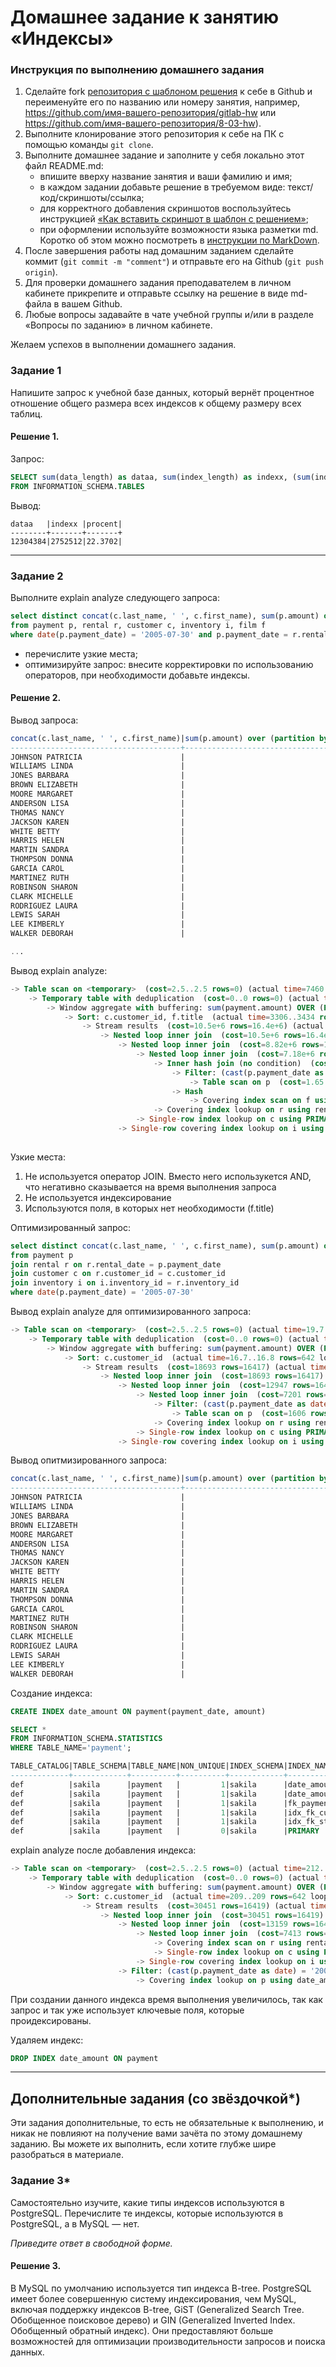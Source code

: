 # Домашнее задание к занятию «Индексы»

### Инструкция по выполнению домашнего задания

1. Сделайте fork [репозитория c шаблоном решения](https://github.com/netology-code/sys-pattern-homework) к себе в Github и переименуйте его по названию или номеру занятия, например, https://github.com/имя-вашего-репозитория/gitlab-hw или https://github.com/имя-вашего-репозитория/8-03-hw).
2. Выполните клонирование этого репозитория к себе на ПК с помощью команды `git clone`.
3. Выполните домашнее задание и заполните у себя локально этот файл README.md:
   - впишите вверху название занятия и ваши фамилию и имя;
   - в каждом задании добавьте решение в требуемом виде: текст/код/скриншоты/ссылка;
   - для корректного добавления скриншотов воспользуйтесь инструкцией [«Как вставить скриншот в шаблон с решением»](https://github.com/netology-code/sys-pattern-homework/blob/main/screen-instruction.md);
   - при оформлении используйте возможности языка разметки md. Коротко об этом можно посмотреть в [инструкции по MarkDown](https://github.com/netology-code/sys-pattern-homework/blob/main/md-instruction.md).
4. После завершения работы над домашним заданием сделайте коммит (`git commit -m "comment"`) и отправьте его на Github (`git push origin`).
5. Для проверки домашнего задания преподавателем в личном кабинете прикрепите и отправьте ссылку на решение в виде md-файла в вашем Github.
6. Любые вопросы задавайте в чате учебной группы и/или в разделе «Вопросы по заданию» в личном кабинете.

Желаем успехов в выполнении домашнего задания.

### Задание 1

Напишите запрос к учебной базе данных, который вернёт процентное отношение общего размера всех индексов к общему размеру всех таблиц.

#### Решение 1.

Запрос:

```sql
SELECT sum(data_length) as dataa, sum(index_length) as indexx, (sum(index_length)/sum(data_length)*100) as procent
FROM INFORMATION_SCHEMA.TABLES
```
Вывод:

```
dataa   |indexx |procent|
--------+-------+-------+
12304384|2752512|22.3702|
```
---
### Задание 2

Выполните explain analyze следующего запроса:

```sql
select distinct concat(c.last_name, ' ', c.first_name), sum(p.amount) over (partition by c.customer_id, f.title)
from payment p, rental r, customer c, inventory i, film f
where date(p.payment_date) = '2005-07-30' and p.payment_date = r.rental_date and r.customer_id = c.customer_id and i.inventory_id = r.inventory_id
```

- перечислите узкие места;
- оптимизируйте запрос: внесите корректировки по использованию операторов, при необходимости добавьте индексы.


#### Решение 2.

Вывод запроса:

```sql
concat(c.last_name, ' ', c.first_name)|sum(p.amount) over (partition by c.customer_id, f.title)|
--------------------------------------+--------------------------------------------------------+
JOHNSON PATRICIA                      |                                                   30.95|
WILLIAMS LINDA                        |                                                    5.98|
JONES BARBARA                         |                                                   11.98|
BROWN ELIZABETH                       |                                                    6.98|
MOORE MARGARET                        |                                                    4.99|
ANDERSON LISA                         |                                                   16.98|
THOMAS NANCY                          |                                                   11.97|
JACKSON KAREN                         |                                                   10.98|
WHITE BETTY                           |                                                    4.99|
HARRIS HELEN                          |                                                    4.99|
MARTIN SANDRA                         |                                                    0.99|
THOMPSON DONNA                        |                                                   24.95|
GARCIA CAROL                          |                                                    9.98|
MARTINEZ RUTH                         |                                                    6.98|
ROBINSON SHARON                       |                                                    8.98|
CLARK MICHELLE                        |                                                    0.99|
RODRIGUEZ LAURA                       |                                                    0.99|
LEWIS SARAH                           |                                                   15.98|
LEE KIMBERLY                          |                                                    4.99|
WALKER DEBORAH                        |                                                   12.97|

...

```

Вывод explain analyze:

```sql
-> Table scan on <temporary>  (cost=2.5..2.5 rows=0) (actual time=7460..7460 rows=391 loops=1)
    -> Temporary table with deduplication  (cost=0..0 rows=0) (actual time=7460..7460 rows=391 loops=1)
        -> Window aggregate with buffering: sum(payment.amount) OVER (PARTITION BY c.customer_id,f.title )   (actual time=3307..7217 rows=642000 loops=1)
            -> Sort: c.customer_id, f.title  (actual time=3306..3434 rows=642000 loops=1)
                -> Stream results  (cost=10.5e+6 rows=16.4e+6) (actual time=0.559..2438 rows=642000 loops=1)
                    -> Nested loop inner join  (cost=10.5e+6 rows=16.4e+6) (actual time=0.55..2044 rows=642000 loops=1)
                        -> Nested loop inner join  (cost=8.82e+6 rows=16.4e+6) (actual time=0.54..1736 rows=642000 loops=1)
                            -> Nested loop inner join  (cost=7.18e+6 rows=16.4e+6) (actual time=0.529..1424 rows=642000 loops=1)
                                -> Inner hash join (no condition)  (cost=1.58e+6 rows=15.8e+6) (actual time=0.511..73.3 rows=634000 loops=1)
                                    -> Filter: (cast(p.payment_date as date) = '2005-07-30')  (cost=1.65 rows=15813) (actual time=0.0445..12.8 rows=634 loops=1)
                                        -> Table scan on p  (cost=1.65 rows=15813) (actual time=0.0299..6.73 rows=16044 loops=1)
                                    -> Hash
                                        -> Covering index scan on f using idx_title  (cost=103 rows=1000) (actual time=0.0536..0.29 rows=1000 loops=1)
                                -> Covering index lookup on r using rental_date (rental_date=p.payment_date)  (cost=0.25 rows=1.04) (actual time=0.00142..0.00191 rows=1.01 loops=634000)
                            -> Single-row index lookup on c using PRIMARY (customer_id=r.customer_id)  (cost=250e-6 rows=1) (actual time=227e-6..264e-6 rows=1 loops=642000)
                        -> Single-row covering index lookup on i using PRIMARY (inventory_id=r.inventory_id)  (cost=250e-6 rows=1) (actual time=218e-6..255e-6 rows=1 loops=642000)
                        

```

Узкие места:

1. Не используется оператор JOIN. Вместо него использукется AND, что негативно сказывается на время выполнения запроса
2. Не используется индексирование
3. Используются поля, в которых нет необходимости (f.title)

Оптимизированный запрос:

```sql
select distinct concat(c.last_name, ' ', c.first_name), sum(p.amount) over (partition by c.customer_id)
from payment p 
join rental r on r.rental_date = p.payment_date
join customer c on r.customer_id = c.customer_id
join inventory i on i.inventory_id = r.inventory_id 
where date(p.payment_date) = '2005-07-30'
```
Вывод explain analyze для оптимизированного запроса:

```sql
-> Table scan on <temporary>  (cost=2.5..2.5 rows=0) (actual time=19.7..19.9 rows=391 loops=1)
    -> Temporary table with deduplication  (cost=0..0 rows=0) (actual time=19.7..19.7 rows=391 loops=1)
        -> Window aggregate with buffering: sum(payment.amount) OVER (PARTITION BY c.customer_id )   (actual time=16.7..19.3 rows=642 loops=1)
            -> Sort: c.customer_id  (actual time=16.7..16.8 rows=642 loops=1)
                -> Stream results  (cost=18693 rows=16417) (actual time=0.11..16.4 rows=642 loops=1)
                    -> Nested loop inner join  (cost=18693 rows=16417) (actual time=0.103..15.8 rows=642 loops=1)
                        -> Nested loop inner join  (cost=12947 rows=16417) (actual time=0.0964..14 rows=642 loops=1)
                            -> Nested loop inner join  (cost=7201 rows=16417) (actual time=0.0868..12.8 rows=642 loops=1)
                                -> Filter: (cast(p.payment_date as date) = '2005-07-30')  (cost=1606 rows=15813) (actual time=0.0704..10.6 rows=634 loops=1)
                                    -> Table scan on p  (cost=1606 rows=15813) (actual time=0.052..6.93 rows=16044 loops=1)
                                -> Covering index lookup on r using rental_date (rental_date=p.payment_date)  (cost=0.25 rows=1.04) (actual time=0.00242..0.00315 rows=1.01 loops=634)
                            -> Single-row index lookup on c using PRIMARY (customer_id=r.customer_id)  (cost=0.25 rows=1) (actual time=0.00153..0.00159 rows=1 loops=642)
                        -> Single-row covering index lookup on i using PRIMARY (inventory_id=r.inventory_id)  (cost=0.25 rows=1) (actual time=0.00246..0.00251 rows=1 loops=642)

```

Вывод опитмизированного запроса:

```sql
concat(c.last_name, ' ', c.first_name)|sum(p.amount) over (partition by c.customer_id)|
--------------------------------------+-----------------------------------------------+
JOHNSON PATRICIA                      |                                          30.95|
WILLIAMS LINDA                        |                                           5.98|
JONES BARBARA                         |                                          11.98|
BROWN ELIZABETH                       |                                           6.98|
MOORE MARGARET                        |                                           4.99|
ANDERSON LISA                         |                                          16.98|
THOMAS NANCY                          |                                          11.97|
JACKSON KAREN                         |                                          10.98|
WHITE BETTY                           |                                           4.99|
HARRIS HELEN                          |                                           4.99|
MARTIN SANDRA                         |                                           0.99|
THOMPSON DONNA                        |                                          24.95|
GARCIA CAROL                          |                                           9.98|
MARTINEZ RUTH                         |                                           6.98|
ROBINSON SHARON                       |                                           8.98|
CLARK MICHELLE                        |                                           0.99|
RODRIGUEZ LAURA                       |                                           0.99|
LEWIS SARAH                           |                                          15.98|
LEE KIMBERLY                          |                                           4.99|
WALKER DEBORAH                        |                                          12.97|
```

Создание индекса:

```sql
CREATE INDEX date_amount ON payment(payment_date, amount)
```

```sql
SELECT *
FROM INFORMATION_SCHEMA.STATISTICS
WHERE TABLE_NAME='payment';
```

```sql
TABLE_CATALOG|TABLE_SCHEMA|TABLE_NAME|NON_UNIQUE|INDEX_SCHEMA|INDEX_NAME        |SEQ_IN_INDEX|COLUMN_NAME |COLLATION|CARDINALITY|SUB_PART|PACKED|NULLABLE|INDEX_TYPE|COMMENT|INDEX_COMMENT|IS_VISIBLE|EXPRESSION|
-------------+------------+----------+----------+------------+------------------+------------+------------+---------+-----------+--------+------+--------+----------+-------+-------------+----------+----------+
def          |sakila      |payment   |         1|sakila      |date_amount       |           1|payment_date|A        |      15813|        |      |        |BTREE     |       |             |YES       |          |
def          |sakila      |payment   |         1|sakila      |date_amount       |           2|amount      |A        |      15813|        |      |        |BTREE     |       |             |YES       |          |
def          |sakila      |payment   |         1|sakila      |fk_payment_rental |           1|rental_id   |A        |      15813|        |      |YES     |BTREE     |       |             |YES       |          |
def          |sakila      |payment   |         1|sakila      |idx_fk_customer_id|           1|customer_id |A        |        599|        |      |        |BTREE     |       |             |YES       |          |
def          |sakila      |payment   |         1|sakila      |idx_fk_staff_id   |           1|staff_id    |A        |          2|        |      |        |BTREE     |       |             |YES       |          |
def          |sakila      |payment   |         0|sakila      |PRIMARY           |           1|payment_id  |A        |      15813|        |      |        |BTREE     |       |             |YES       |          |
```

explain analyze после добавления индекса:

```sql
-> Table scan on <temporary>  (cost=2.5..2.5 rows=0) (actual time=212..212 rows=391 loops=1)
    -> Temporary table with deduplication  (cost=0..0 rows=0) (actual time=212..212 rows=391 loops=1)
        -> Window aggregate with buffering: sum(payment.amount) OVER (PARTITION BY c.customer_id )   (actual time=209..212 rows=642 loops=1)
            -> Sort: c.customer_id  (actual time=209..209 rows=642 loops=1)
                -> Stream results  (cost=30451 rows=16419) (actual time=98.2..209 rows=642 loops=1)
                    -> Nested loop inner join  (cost=30451 rows=16419) (actual time=98.2..208 rows=642 loops=1)
                        -> Nested loop inner join  (cost=13159 rows=16419) (actual time=0.0872..112 rows=16044 loops=1)
                            -> Nested loop inner join  (cost=7413 rows=16419) (actual time=0.08..59.1 rows=16044 loops=1)
                                -> Covering index scan on r using rental_date  (cost=1666 rows=16419) (actual time=0.0619..9.15 rows=16044 loops=1)
                                -> Single-row index lookup on c using PRIMARY (customer_id=r.customer_id)  (cost=0.25 rows=1) (actual time=0.00268..0.00274 rows=1 loops=16044)
                            -> Single-row covering index lookup on i using PRIMARY (inventory_id=r.inventory_id)  (cost=0.25 rows=1) (actual time=0.00278..0.00284 rows=1 loops=16044)
                        -> Filter: (cast(p.payment_date as date) = '2005-07-30')  (cost=0.953 rows=1) (actual time=0.00555..0.00558 rows=0.04 loops=16044)
                            -> Covering index lookup on p using date_amount (payment_date=r.rental_date)  (cost=0.953 rows=1) (actual time=0.0026..0.00439 rows=3.06 loops=16044)
```
При создании данного индекса время выполнения увеличилось, так как запрос и так уже использует ключевые поля, которые проидексированы.


Удаляем индекс:

```sql
DROP INDEX date_amount ON payment
```

---

## Дополнительные задания (со звёздочкой*)
Эти задания дополнительные, то есть не обязательные к выполнению, и никак не повлияют на получение вами зачёта по этому домашнему заданию. Вы можете их выполнить, если хотите глубже шире разобраться в материале.

### Задание 3*

Самостоятельно изучите, какие типы индексов используются в PostgreSQL. Перечислите те индексы, которые используются в PostgreSQL, а в MySQL — нет.

*Приведите ответ в свободной форме.*


#### Решение 3.

В MySQL по умолчанию используется тип индекса B-tree. PostgreSQL имеет более совершенную систему индексирования, чем MySQL, включая поддержку индексов B-tree, GiST (Generalized Search Tree. Обобщенное поисковое дерево) и GIN (Generalized Inverted Index. Обобщенный обратный индекс). Они предоставляют больше возможностей для оптимизации производительности запросов и поиска данных.

